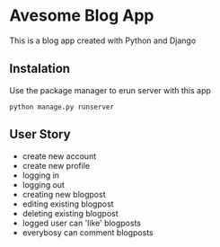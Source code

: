 # Avesome Blog App
This is a blog app created with Python and Django

## Instalation
Use the package manager to erun server with this app
```
python manage.py runserver
```

## User Story
- create new account
- create new profile
- logging in
- logging out
- creating new blogpost
- editing existing blogpost
- deleting existing blogpost
- logged user can 'like' blogposts
- everybosy can comment blogposts